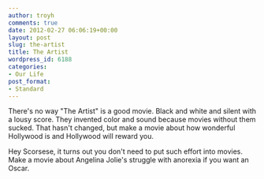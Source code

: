 ```yaml
---
author: troyh
comments: true
date: 2012-02-27 06:06:19+00:00
layout: post
slug: the-artist
title: The Artist
wordpress_id: 6188
categories:
- Our Life
post_format:
- Standard
---
```


There's no way "The Artist" is a good movie. Black and white and silent with a lousy score. They invented color and sound because movies without them sucked. That hasn't changed, but make a movie about how wonderful Hollywood is and Hollywood will reward you. 

Hey Scorsese, it turns out you don't need to put such effort into movies. Make a movie about Angelina Jolie's struggle with anorexia if you want an Oscar.
